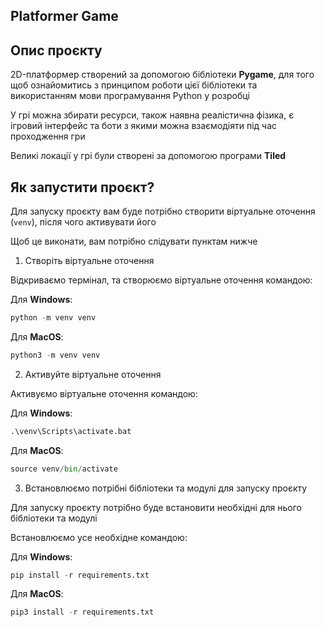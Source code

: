 Platformer Game
---

## Опис проєкту
2D-платформер створений за допомогою бібліотеки **Pygame**, для того щоб ознайомитись з принципом роботи цієї бібліотеки та використанням мови програмування Python у розробці

У грі можна збирати ресурси, також наявна реалістична фізика, є ігровий інтерфейс та боти з якими можна взаємодіяти під час проходження гри

Великі локації у грі були створені за допомогою програми **Tiled**

## Як запустити проєкт?

Для запуску проєкту вам буде потрібно створити віртуальне оточення (`venv`), після чого активувати його

Щоб це виконати, вам потрібно слідувати пунктам нижче

1. Створіть віртуальне оточення

Відкриваємо термінал, та створюємо віртуальне оточення командою:

Для **Windows**:
```python
python -m venv venv
```

Для **MacOS**:
```python
python3 -m venv venv
```

2. Активуйте віртуальне оточення

Активуємо віртуальне оточення командою:

Для **Windows**:
```python
.\venv\Scripts\activate.bat
```

Для **MacOS**:
```python
source venv/bin/activate
```

3. Встановлюємо потрібні бібліотеки та модулі для запуску проєкту

Для запуску проєкту потрібно буде встановити необхідні для нього бібліотеки та модулі

Встановлюємо усе необхідне командою:

Для **Windows**:
```python
pip install -r requirements.txt
```

Для **MacOS**:
```python
pip3 install -r requirements.txt
```
